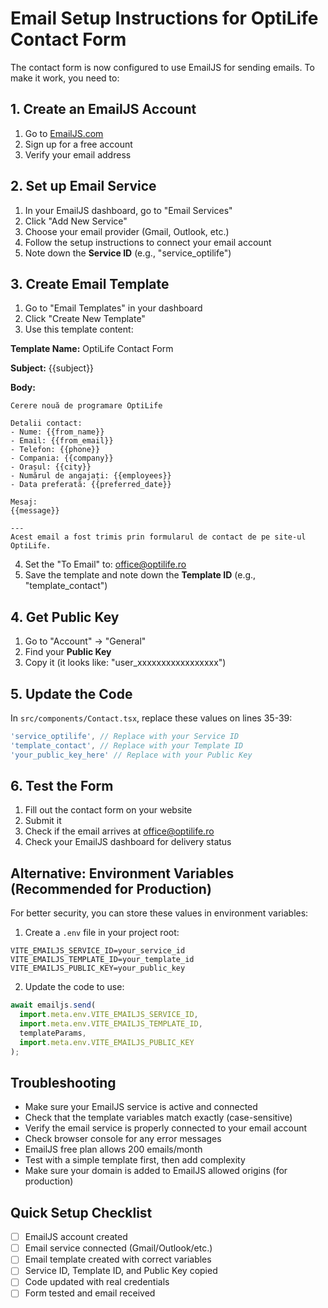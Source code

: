 # Email Setup Instructions for OptiLife Contact Form

The contact form is now configured to use EmailJS for sending emails. To make it work, you need to:

## 1. Create an EmailJS Account
1. Go to [EmailJS.com](https://www.emailjs.com/)
2. Sign up for a free account
3. Verify your email address

## 2. Set up Email Service
1. In your EmailJS dashboard, go to "Email Services"
2. Click "Add New Service"
3. Choose your email provider (Gmail, Outlook, etc.)
4. Follow the setup instructions to connect your email account
5. Note down the **Service ID** (e.g., "service_optilife")

## 3. Create Email Template
1. Go to "Email Templates" in your dashboard
2. Click "Create New Template"
3. Use this template content:

**Template Name:** OptiLife Contact Form

**Subject:** {{subject}}

**Body:**
```
Cerere nouă de programare OptiLife

Detalii contact:
- Nume: {{from_name}}
- Email: {{from_email}}
- Telefon: {{phone}}
- Compania: {{company}}
- Orașul: {{city}}
- Numărul de angajați: {{employees}}
- Data preferată: {{preferred_date}}

Mesaj:
{{message}}

---
Acest email a fost trimis prin formularul de contact de pe site-ul OptiLife.
```

4. Set the "To Email" to: office@optilife.ro
5. Save the template and note down the **Template ID** (e.g., "template_contact")

## 4. Get Public Key
1. Go to "Account" → "General"
2. Find your **Public Key**
3. Copy it (it looks like: "user_xxxxxxxxxxxxxxxxx")

## 5. Update the Code
In `src/components/Contact.tsx`, replace these values on lines 35-39:
```javascript
'service_optilife', // Replace with your Service ID
'template_contact', // Replace with your Template ID  
'your_public_key_here' // Replace with your Public Key
```

## 6. Test the Form
1. Fill out the contact form on your website
2. Submit it
3. Check if the email arrives at office@optilife.ro
4. Check your EmailJS dashboard for delivery status

## Alternative: Environment Variables (Recommended for Production)
For better security, you can store these values in environment variables:

1. Create a `.env` file in your project root:
```
VITE_EMAILJS_SERVICE_ID=your_service_id
VITE_EMAILJS_TEMPLATE_ID=your_template_id  
VITE_EMAILJS_PUBLIC_KEY=your_public_key
```

2. Update the code to use:
```javascript
await emailjs.send(
  import.meta.env.VITE_EMAILJS_SERVICE_ID,
  import.meta.env.VITE_EMAILJS_TEMPLATE_ID,
  templateParams,
  import.meta.env.VITE_EMAILJS_PUBLIC_KEY
);
```

## Troubleshooting
- Make sure your EmailJS service is active and connected
- Check that the template variables match exactly (case-sensitive)
- Verify the email service is properly connected to your email account
- Check browser console for any error messages
- EmailJS free plan allows 200 emails/month
- Test with a simple template first, then add complexity
- Make sure your domain is added to EmailJS allowed origins (for production)

## Quick Setup Checklist
- [ ] EmailJS account created
- [ ] Email service connected (Gmail/Outlook/etc.)
- [ ] Email template created with correct variables
- [ ] Service ID, Template ID, and Public Key copied
- [ ] Code updated with real credentials
- [ ] Form tested and email received